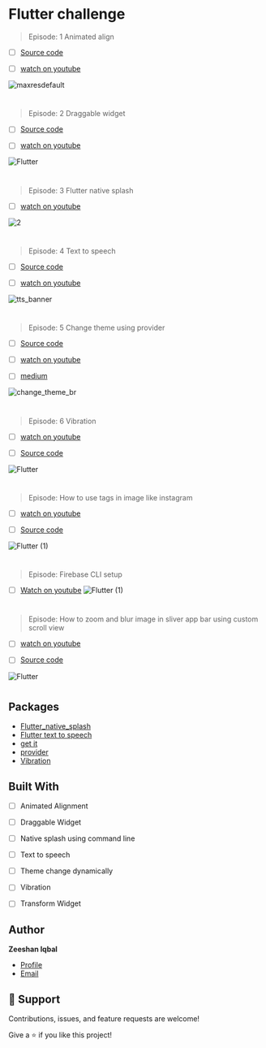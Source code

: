 # Flutter challenge


 <!-- ------------------------------------------------------ -->

> Episode: 1 Animated align

- [ ] [Source code](https://github.com/Zeeshan-progs/Flutter-challenge/tree/main/lib/ui/Alignment_align)

- [ ] [watch on youtube](https://www.youtube.com/watch?v=xtVApAuarD8)

![maxresdefault](https://user-images.githubusercontent.com/67018643/194779819-ef52a3a4-f825-4802-9b73-5f266283f37d.jpg)
# 

 <!-- ------------------------------------------------------ -->
 
> Episode: 2 Draggable widget
- [ ] [Source code](https://github.com/Zeeshan-progs/Flutter-challenge/tree/main/lib/ui/dragabble)

- [ ] [watch on youtube](https://www.youtube.com/watch?v=1L4QlI_nwz0)

![Flutter](https://user-images.githubusercontent.com/67018643/196007613-bd08c0c9-b385-435a-8585-007b5ef1ddad.png)

# 

 <!-- ------------------------------------------------------ -->

> Episode: 3 Flutter native splash

- [ ] [watch on youtube](https://www.youtube.com/watch?v=YGlgCbtXiYQ)

![2](https://user-images.githubusercontent.com/67018643/198876576-7ab02675-3bbb-4ddc-9f3f-244519b90cc0.png)

# 
 <!-- ------------------------------------------------------ -->

> Episode: 4 Text to speech

- [ ] [Source code](https://github.com/Zeeshan-progs/Flutter-challenge/tree/main/lib/ui/text_to_speech)

- [ ] [watch on youtube](https://youtu.be/x0md828OzlA)

![tts_banner](https://user-images.githubusercontent.com/67018643/198876954-21baba64-d3fa-446e-b695-ebee80d692b3.png)

# 
 <!-- ------------------------------------------------------ -->
 
> Episode: 5 Change theme using provider


- [ ] [Source code](https://github.com/Zeeshan-progs/Flutter-challenge/blob/main/lib/ui/change_theme/change_theme.dart)

- [ ] [watch on youtube](https://www.youtube.com/watch?v=h2JWvU1AMNA)
- [ ] [medium](https://medium.com/@md.zeeshaniqbal7277/change-theme-dynamically-flutter-provider-package-shared-preferences-35847c237025)

![change_theme_br](https://user-images.githubusercontent.com/67018643/199065296-5dba941f-7dbb-46ef-a48b-b4b0ad35b4ba.png)

# 
 <!-- ------------------------------------------------------ -->
 
> Episode: 6 Vibration

- [ ] [watch on youtube](https://www.youtube.com/watch?v=gWMqED6R5pE)

- [ ] [Source code](https://github.com/Zeeshan-progs/Flutter-challenge/tree/main/lib/ui/change_theme)

![Flutter](https://user-images.githubusercontent.com/67018643/202201346-07123c03-13f5-4d3e-9eac-b4409f67413a.png)

# 
 <!-- ------------------------------------------------------ -->
 
> Episode:  How to use tags in image like instagram 

- [ ] [watch on youtube](https://youtu.be/Jr2lJ1xx15E)

- [ ] [Source code](https://github.com/Zeeshan-progs/Flutter-challenge/tree/main/lib/ui/tag_in_image)

![Flutter (1)](https://user-images.githubusercontent.com/67018643/204156791-26cef5fe-4259-433e-90f2-151964864e0a.png)

# 
 <!-- ------------------------------------------------------ -->
 
> Episode: Firebase CLI setup 
- [ ] [Watch on youtube](https://youtu.be/IFIrV1RTQFY)
![Flutter (1)](https://user-images.githubusercontent.com/67018643/206907880-b7939485-54b9-4cd7-8478-53192a12085f.png)

# 
 <!-- ------------------------------------------------------ -->
 
> Episode:  How to zoom and blur image in sliver app bar using custom scroll view 

- [ ] [watch on youtube](https://youtu.be/Jr2lJ1xx15E)

- [ ] [Source code](https://github.com/Zeeshan-progs/Flutter-challenge/tree/main/lib/ui/tag_in_image)

![Flutter](https://user-images.githubusercontent.com/67018643/212134924-465c7a65-7c34-4fc1-a791-b437e694c33e.png)

# 
 <!-- ------------------------------------------------------ -->

## Packages

- [Flutter_native_splash ](https://pub.dev/packages/flutter_native_splash)
- [Flutter text to speech ](https://pub.dev/packages/flutter_tts)
- [get it ](https://pub.dev/packages/get_it)
- [provider](https://pub.dev/packages/provider)
- [Vibration](https://pub.dev/packages/vibration)


## Built With

- [ ] Animated Alignment
- [ ] Draggable Widget
- [ ] Native splash using command line
- [ ] Text to speech
- [ ] Theme change dynamically
- [ ] Vibration
- [ ] Transform Widget 







## Author

**Zeeshan Iqbal**

- [Profile](https://github.com/zeeshan-progs)
- [Email](mailto:md.zeeshaniqbal7277@gmail.com?subject=Hi "Hi!")


## 🤝 Support

Contributions, issues, and feature requests are welcome!

Give a ⭐️ if you like this project!
